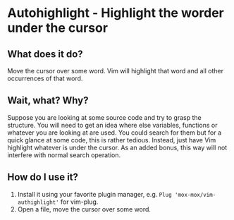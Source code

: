 Autohighlight - Highlight the worder under the cursor
=====================================================

What does it do?
----------------
Move the cursor over some word. Vim will highlight that word and all other occurrences of that word.


Wait, what? Why?
----------------
Suppose you are looking at some source code and try to grasp the structure. You
will need to get an idea where else variables, functions or whatever you are
looking at are used. You could search for them but for a quick glance at some
code, this is rather tedious. Instead, just have Vim highlight whatever is
under the cursor. As an added bonus, this way will not interfere with normal
search operation.


How do I use it?
----------------
1. Install it using your favorite plugin manager, e.g. `Plug 'mox-mox/vim-authighlight'` for vim-plug.
2. Open a file, move the cursor over some word.


